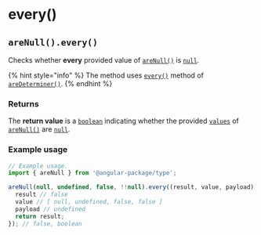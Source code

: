 # every()

## `areNull().every()`

Checks whether **every** provided value of [`areNull()`](./) is [`null`](https://developer.mozilla.org/en-US/docs/Web/JavaScript/Reference/Global\_Objects/null).

{% hint style="info" %}
The method uses [`every()`](../aredeterminer/every.md) method of [`areDeterminer()`](../aredeterminer/).
{% endhint %}

### Returns

The **return value** is a [`boolean`](https://developer.mozilla.org/en-US/docs/Web/JavaScript/Reference/Global\_Objects/Boolean) indicating whether the provided [`values`](./#...values-any) of [`areNull()`](./) are [`null`](https://developer.mozilla.org/en-US/docs/Web/JavaScript/Reference/Global\_Objects/null).

### Example usage

```typescript
// Example usage.
import { areNull } from '@angular-package/type';

areNull(null, undefined, false, !!null).every((result, value, payload) => {
  result // false
  value // [ null, undefined, false, false ]
  payload // undefined
  return result;
}); // false, boolean
```
